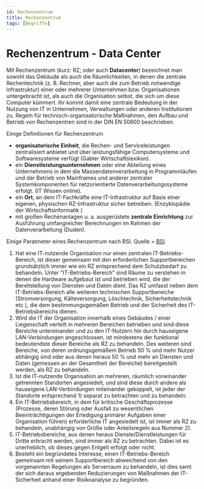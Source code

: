 ```yaml
---
id: Rechenzentrum
title: Rechenzentrum
tags: [Begriffe]
---
```


# Rechenzentrum - Data Center

Mit Rechenzentrum (kurz: RZ; oder auch **Datacenter**) bezeichnet man sowohl das Gebäude als auch die Räumlichkeiten, in denen die zentrale Rechentechnik (z. B. Rechner, aber auch die zum Betrieb notwendige Infrastruktur) einer oder mehrerer Unternehmen bzw. Organisationen untergebracht ist, als auch die Organisation selbst, die sich um diese Computer kümmert. Ihr kommt damit eine zentrale Bedeutung in der Nutzung von IT in Unternehmen, Verwaltungen oder anderen Institutionen zu. Regeln für technisch-organisatorische Maßnahmen, den Aufbau und Betrieb von Rechenzentren sind in der DIN EN 50600 beschrieben. 

Einige Definitionen für Rechenzentrum

-  **organisatorische Einheit**, die Rechen- und Serviceleistungen zentralisiert anbietet und über leistungsfähige Computersysteme und Softwaresysteme verfügt (Gabler Wirtschaftslexikon).
-  ein **Dienstleistungsunternehmen** oder eine Abteilung eines Unternehmens in dem die Massendatenverarbeitung in Programmläufen und der Betrieb von Mainframes und anderer zentraler Systemkomponenten für netzorientierte Datenverarbeitungssysteme erfolgt. (IT Wissen online).
-  ein **Ort**, an dem IT-Fachkräfte eine IT-Infrastruktur auf Basis einer eigenen, physischen RZ-Infrastruktur sicher betreiben. (Enzyklopädie der Wirtschaftsinformatik ) 
-  mit großen Rechenanlagen u. a. ausgerüstete **zentrale Einrichtung** zur Ausführung umfangreicher Berechnungen im Rahmen der Datenverarbeitung (Duden). 



Einige Paratmeter eines Rechenzentrum nach BSI. Quelle = [BSI](https://www.bsi.bund.de/DE/Themen/Unternehmen-und-Organisationen/Informationen-und-Empfehlungen/Empfehlungen-nach-Angriffszielen/Hochverfuegbarkeit/Rechenzentren/Rechenzentren_node.html).

1. Hat eine IT-nutzende Organisation nur einen zentralen IT-Betriebs-Bereich, ist dieser gemeinsam mit den erforderlichen  Supportbereichen grundsätzlich immer wie ein RZ entsprechend dem Schutzbedarf zu behandeln. Unter "IT-Betriebs-Bereich" sind Räume zu verstehen in denen die Hardware aufgebaut ist und betrieben wird, die der Bereitstellung von  Diensten und Daten dient. Das RZ umfasst neben dem IT-Betriebs-Bereich  alle weiteren technischen Supportbereiche (Stromversorgung,  Kälteversorgung, Löschtechnik, Sicherheitstechnik etc.), die dem bestimmungsgemäßen Betrieb und der Sicherheit des IT-Betriebsbereichs  dienen.
2. Wird die IT der Organisation innerhalb eines Gebäudes / einer Liegenschaft verteilt in mehreren Bereichen betrieben und sind  diese Bereiche untereinander und zu den IT-Nutzern hin durch hauseigene LAN-Verbindungen angeschlossen, ist mindestens der funktional  bedeutendste dieser Bereiche als RZ zu behandeln. Des weiteren sind  Bereiche, von deren ordnungsgemäßem Betrieb 50 % und mehr Nutzer  abhängig sind oder aus denen heraus 50 % und mehr an Diensten und Daten  (gemessen an der Gesamtheit der Bereiche) bereitgestellt werden, als RZ zu behandeln.
3. Ist die IT-nutzende Organisation an mehreren, räumlich voneinander getrennten Standorten angesiedelt, und sind diese  durch andere als hauseigene LAN-Verbindungen miteinander gekoppelt, ist  jeder der Standorte entsprechend 1) separat zu betrachten und zu  behandeln.
4. Ein IT-Betriebsbereich, in dem für kritische Geschäftsprozesse (Prozesse, deren Störung oder Ausfall zu wesentlichen  Beeinträchtigungen der Erledigung primärer Aufgaben einer Organisation  führen) erforderliche IT angesiedelt ist, ist immer als RZ zu behandeln, unabhängig von Größe oder Anteilsregeln aus Nummer 2).
5. IT-Betriebsbereiche, aus denen heraus Dienste/Dienstleistungen für Dritte erbracht werden,  sind immer als RZ zu betrachten. Dabei ist es unerheblich, ob dieses  gegen Entgelt erfolgt oder nicht.
6. Besteht ein begründetes  Interesse, einen IT-Betriebs-Bereich gemeinsam mit seinem Supportbereich abweichend von den vorgenannten Regelungen als Serverraum zu behandeln, ist dies samt der sich daraus ergebenden Reduzierungen von Maßnahmen  der IT-Sicherheit anhand einer Risikoanalyse zu begründen.



